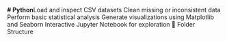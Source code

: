 **# Python**Load and inspect CSV datasets
Clean missing or inconsistent data
Perform basic statistical analysis
Generate visualizations using Matplotlib and Seaborn
Interactive Jupyter Notebook for exploration
📁 Folder Structure
